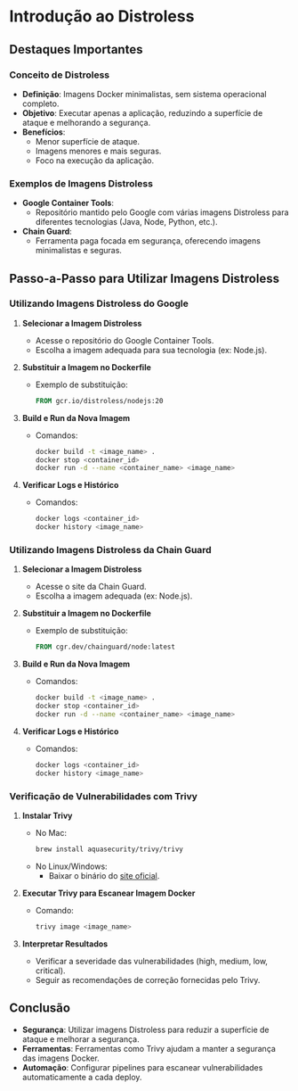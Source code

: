 # Introdução ao Distroless

## Destaques Importantes

### Conceito de Distroless

- **Definição**: Imagens Docker minimalistas, sem sistema operacional completo.
- **Objetivo**: Executar apenas a aplicação, reduzindo a superfície de ataque e melhorando a segurança.
- **Benefícios**:
  - Menor superfície de ataque.
  - Imagens menores e mais seguras.
  - Foco na execução da aplicação.

### Exemplos de Imagens Distroless

- **Google Container Tools**:
  - Repositório mantido pelo Google com várias imagens Distroless para diferentes tecnologias (Java, Node, Python, etc.).
- **Chain Guard**:
  - Ferramenta paga focada em segurança, oferecendo imagens minimalistas e seguras.

## Passo-a-Passo para Utilizar Imagens Distroless

### Utilizando Imagens Distroless do Google

1. **Selecionar a Imagem Distroless**

   - Acesse o repositório do Google Container Tools.
   - Escolha a imagem adequada para sua tecnologia (ex: Node.js).

2. **Substituir a Imagem no Dockerfile**

   - Exemplo de substituição:
     ```dockerfile
     FROM gcr.io/distroless/nodejs:20
     ```

3. **Build e Run da Nova Imagem**

   - Comandos:
     ```sh
     docker build -t <image_name> .
     docker stop <container_id>
     docker run -d --name <container_name> <image_name>
     ```

4. **Verificar Logs e Histórico**

   - Comandos:
     ```sh
     docker logs <container_id>
     docker history <image_name>
     ```

### Utilizando Imagens Distroless da Chain Guard

1. **Selecionar a Imagem Distroless**

   - Acesse o site da Chain Guard.
   - Escolha a imagem adequada (ex: Node.js).

2. **Substituir a Imagem no Dockerfile**

   - Exemplo de substituição:
     ```dockerfile
     FROM cgr.dev/chainguard/node:latest
     ```

3. **Build e Run da Nova Imagem**

   - Comandos:
     ```sh
     docker build -t <image_name> .
     docker stop <container_id>
     docker run -d --name <container_name> <image_name>
     ```

4. **Verificar Logs e Histórico**

   - Comandos:
     ```sh
     docker logs <container_id>
     docker history <image_name>
     ```

### Verificação de Vulnerabilidades com Trivy

1. **Instalar Trivy**

   - No Mac:
     ```sh
     brew install aquasecurity/trivy/trivy
     ```
   - No Linux/Windows:
     - Baixar o binário do [site oficial](https://github.com/aquasecurity/trivy).

2. **Executar Trivy para Escanear Imagem Docker**

   - Comando:
     ```sh
     trivy image <image_name>
     ```

3. **Interpretar Resultados**

   - Verificar a severidade das vulnerabilidades (high, medium, low, critical).
   - Seguir as recomendações de correção fornecidas pelo Trivy.

## Conclusão

- **Segurança**: Utilizar imagens Distroless para reduzir a superfície de ataque e melhorar a segurança.
- **Ferramentas**: Ferramentas como Trivy ajudam a manter a segurança das imagens Docker.
- **Automação**: Configurar pipelines para escanear vulnerabilidades automaticamente a cada deploy.
